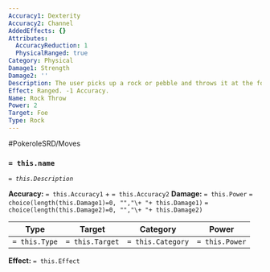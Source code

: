 ```yaml
---
Accuracy1: Dexterity
Accuracy2: Channel
AddedEffects: {}
Attributes:
  AccuracyReduction: 1
  PhysicalRanged: true
Category: Physical
Damage1: Strength
Damage2: ''
Description: The user picks up a rock or pebble and throws it at the foe.
Effect: Ranged. -1 Accuracy.
Name: Rock Throw
Power: 2
Target: Foe
Type: Rock
---
```


#PokeroleSRD/Moves

### `= this.name`
*`= this.Description`*

**Accuracy:** `= this.Accuracy1` + `= this.Accuracy2`
**Damage:** `= this.Power` `= choice(length(this.Damage1)=0, "","\+ "+ this.Damage1)` `= choice(length(this.Damage2)=0, "","\+ "+ this.Damage2)`

| Type          | Target          | Category          | Power          |
| ------------- | --------------- | ----------------  | -------------- |
| `= this.Type` | `= this.Target` | `= this.Category` | `= this.Power` | 

**Effect:** `= this.Effect`